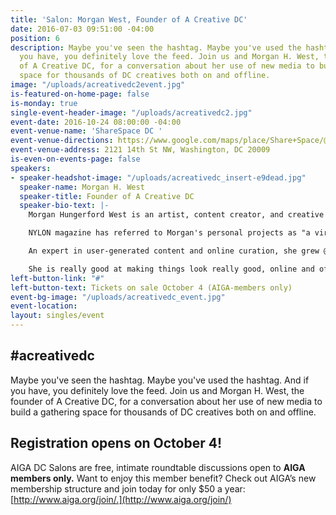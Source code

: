 ```yaml
---
title: 'Salon: Morgan West, Founder of A Creative DC'
date: 2016-07-03 09:51:00 -04:00
position: 6
description: Maybe you've seen the hashtag. Maybe you've used the hashtag. And if
  you have, you definitely love the feed. Join us and Morgan H. West, the founder
  of A Creative DC, for a conversation about her use of new media to build a gathering
  space for thousands of DC creatives both on and offline.
image: "/uploads/acreativedc2event.jpg"
is-featured-on-home-page: false
is-monday: true
single-event-header-image: "/uploads/acreativedc2.jpg"
event-date: 2016-10-24 08:00:00 -04:00
event-venue-name: 'ShareSpace DC '
event-venue-directions: https://www.google.com/maps/place/Share+Space/@38.9183394,-77.0337447,17z/data=!4m8!1m2!2m1!1sShareSpace+DC++2121+14th+St+NW,+Washington,+DC+20009!3m4!1s0x89b7b7e7a6b30a3f:0x5fd84ed967f89da0!8m2!3d38.918354!4d-77.0316077
event-venue-address: 2121 14th St NW, Washington, DC 20009
is-even-on-events-page: false
speakers:
- speaker-headshot-image: "/uploads/acreativedc_insert-e9dead.jpg"
  speaker-name: Morgan H. West
  speaker-title: Founder of A Creative DC
  speaker-bio-text: |-
    Morgan Hungerford West is an artist, content creator, and creative resource in Washington, DC.

    NYLON magazine has referred to Morgan's personal projects as "a virtual clubhouse representing DC's creative class." Since 2006 (and starting with her now decade-old blog, Panda Head) she has worked online to shift perception of DC creative culture \+ creative economy. Through the community-based A Creative DC project, Morgan uses social media as a means to connect the creative fabric of Washington; through the project's offline element she works to create platforms \+ discussions that assign value to creativity.

    An expert in user-generated content and online curation, she grew @aCreativeDC to an audience of 50k in 18 months, cultivating over a quarter of a million uses of the #aCreativeDC hashtag in the same amount of time. In 2016 she was tapped to launch @thisisMadeinDC in partnership with the government of The District of Columbia, amassing 10k followers on the channel in just 5 months, helping increase visibility of the over 150 locally-owned businesses enrolled in the city-backed program.

    She is really good at making things look really good, online and off, IRL and on camera. Refinery29 described her as a "visual genius," and with a background in display and merchandising, she's created immersive, interactive, engaging (and Instagrammable) environments for REI, St. Germain, Sydell Group, and the Kinfolk brand at events spaces across the country.
left-button-link: "#"
left-button-text: Tickets on sale October 4 (AIGA-members only)
event-bg-image: "/uploads/acreativedc_event.jpg"
event-location: 
layout: singles/event
---
```


## #acreativedc

Maybe you've seen the hashtag. Maybe you've used the hashtag. And if you have, you definitely love the feed. Join us and Morgan H. West, the founder of A Creative DC, for a conversation about her use of new media to build a gathering space for thousands of DC creatives both on and offline.

## Registration opens on October 4!

AIGA DC Salons are free, intimate roundtable discussions open to **AIGA members only.** Want to enjoy this member benefit? Check out AIGA’s new membership structure and join today for only $50 a year: [http://www.aiga.org/join/.](http://www.aiga.org/join/)
